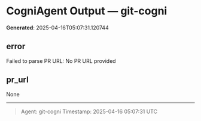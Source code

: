# CogniAgent Output — git-cogni

**Generated**: 2025-04-16T05:07:31.120744

## error
Failed to parse PR URL: No PR URL provided

## pr_url
None

---
> Agent: git-cogni
> Timestamp: 2025-04-16 05:07:31 UTC